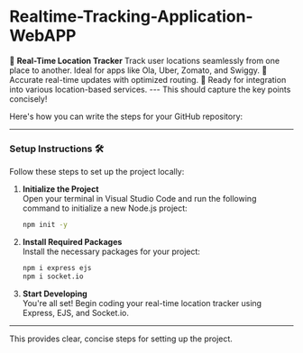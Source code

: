 # Realtime-Tracking-Application-WebAPP
  🚀 **Real-Time Location Tracker**   Track user locations seamlessly from one place to another.   Ideal for apps like Ola, Uber, Zomato, and Swiggy.   📍 Accurate real-time updates with optimized routing.   🔗 Ready for integration into various location-based services.  ---   This should capture the key points concisely!

Here's how you can write the steps for your GitHub repository:

---

### Setup Instructions 🛠️

Follow these steps to set up the project locally:

1. **Initialize the Project**  
   Open your terminal in Visual Studio Code and run the following command to initialize a new Node.js project:
   ```bash
   npm init -y
   ```

2. **Install Required Packages**  
   Install the necessary packages for your project:
   ```bash
   npm i express ejs
   npm i socket.io
   ```

3. **Start Developing**  
   You're all set! Begin coding your real-time location tracker using Express, EJS, and Socket.io.

---

This provides clear, concise steps for setting up the project.
